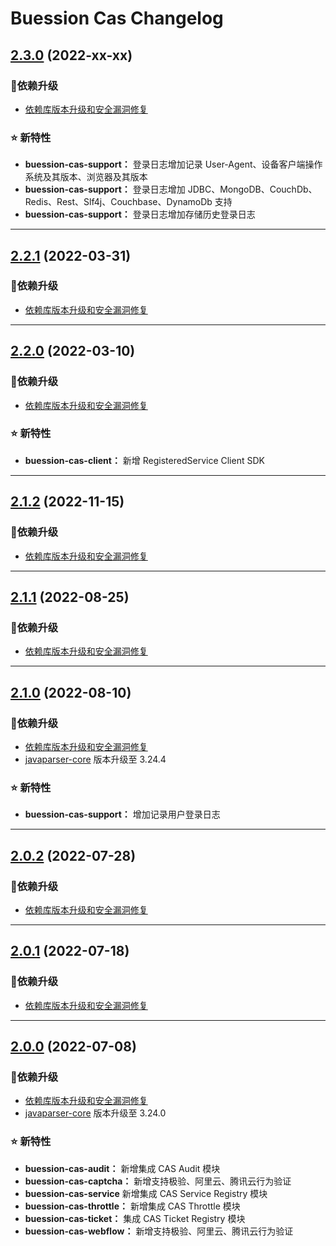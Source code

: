  Buession Cas Changelog
===========================


## [2.3.0](https://github.com/buession/buession-cas/releases/tag/v2.3.0) (2022-xx-xx)

### 🔨依赖升级

- [依赖库版本升级和安全漏洞修复](https://github.com/buession/buession-parent/releases/tag/v2.3.0)


### ⭐ 新特性

- **buession-cas-support：** 登录日志增加记录 User-Agent、设备客户端操作系统及其版本、浏览器及其版本
- **buession-cas-support：** 登录日志增加 JDBC、MongoDB、CouchDb、Redis、Rest、Slf4j、Couchbase、DynamoDb 支持
- **buession-cas-support：** 登录日志增加存储历史登录日志


---


## [2.2.1](https://github.com/buession/buession-cas/releases/tag/v2.2.1) (2022-03-31)

### 🔨依赖升级

- [依赖库版本升级和安全漏洞修复](https://github.com/buession/buession-parent/releases/tag/v2.2.1)


---


## [2.2.0](https://github.com/buession/buession-cas/releases/tag/v2.2.0) (2022-03-10)

### 🔨依赖升级

- [依赖库版本升级和安全漏洞修复](https://github.com/buession/buession-parent/releases/tag/v2.2.0)


### ⭐ 新特性

- **buession-cas-client：** 新增 RegisteredService Client SDK


---


## [2.1.2](https://github.com/buession/buession-cas/releases/tag/v2.1.2) (2022-11-15)

### 🔨依赖升级

- [依赖库版本升级和安全漏洞修复](https://github.com/buession/buession-parent/releases/tag/v2.1.2)


---


## [2.1.1](https://github.com/buession/buession-cas/releases/tag/v2.1.1) (2022-08-25)

### 🔨依赖升级

- [依赖库版本升级和安全漏洞修复](https://github.com/buession/buession-parent/releases/tag/v2.1.1)


---


## [2.1.0](https://github.com/buession/buession-cas/releases/tag/v2.1.0) (2022-08-10)

### 🔨依赖升级

- [依赖库版本升级和安全漏洞修复](https://github.com/buession/buession-parent/releases/tag/v2.1.0)
- [javaparser-core](https://mvnrepository.com/artifact/com.github.javaparser/javaparser-core) 版本升级至 3.24.4


### ⭐ 新特性

- **buession-cas-support：** 增加记录用户登录日志


---


## [2.0.2](https://github.com/buession/buession-cas/releases/tag/v2.0.2) (2022-07-28)

### 🔨依赖升级

- [依赖库版本升级和安全漏洞修复](https://github.com/buession/buession-parent/releases/tag/v2.0.2)


---


## [2.0.1](https://github.com/buession/buession-cas/releases/tag/v2.0.1) (2022-07-18)

### 🔨依赖升级

- [依赖库版本升级和安全漏洞修复](https://github.com/buession/buession-parent/releases/tag/v2.0.1)


---


## [2.0.0](https://github.com/buession/buession-cas/releases/tag/v2.0.0) (2022-07-08)

### 🔨依赖升级

- [依赖库版本升级和安全漏洞修复](https://github.com/buession/buession-parent/releases/tag/v2.0.0)
- [javaparser-core](https://mvnrepository.com/artifact/com.github.javaparser/javaparser-core) 版本升级至 3.24.0


### ⭐ 新特性

- **buession-cas-audit：** 新增集成 CAS Audit 模块
- **buession-cas-captcha：** 新增支持极验、阿里云、腾讯云行为验证
- **buession-cas-service** 新增集成 CAS Service Registry 模块
- **buession-cas-throttle：** 新增集成 CAS Throttle 模块
- **buession-cas-ticket：** 集成 CAS Ticket Registry 模块
- **buession-cas-webflow：** 新增支持极验、阿里云、腾讯云行为验证